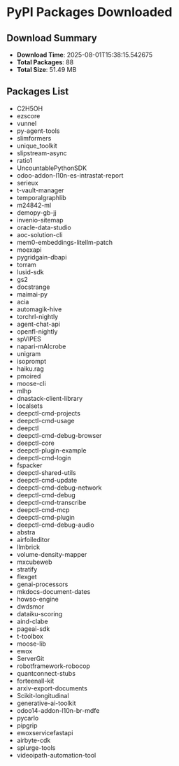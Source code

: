 # PyPI Packages Downloaded

## Download Summary
- **Download Time**: 2025-08-01T15:38:15.542675
- **Total Packages**: 88
- **Total Size**: 51.49 MB

## Packages List
- C2H5OH
- ezscore
- vunnel
- py-agent-tools
- slimformers
- unique_toolkit
- slipstream-async
- ratio1
- UncountablePythonSDK
- odoo-addon-l10n-es-intrastat-report
- serieux
- t-vault-manager
- temporalgraphlib
- m24842-ml
- demopy-gb-jj
- invenio-sitemap
- oracle-data-studio
- aoc-solution-cli
- mem0-embeddings-litellm-patch
- moexapi
- pygridgain-dbapi
- torram
- lusid-sdk
- gs2
- docstrange
- maimai-py
- acia
- automagik-hive
- torchrl-nightly
- agent-chat-api
- openfl-nightly
- spVIPES
- napari-mAIcrobe
- unigram
- isoprompt
- haiku.rag
- pmoired
- moose-cli
- mlhp
- dnastack-client-library
- localsets
- deepctl-cmd-projects
- deepctl-cmd-usage
- deepctl
- deepctl-cmd-debug-browser
- deepctl-core
- deepctl-plugin-example
- deepctl-cmd-login
- fspacker
- deepctl-shared-utils
- deepctl-cmd-update
- deepctl-cmd-debug-network
- deepctl-cmd-debug
- deepctl-cmd-transcribe
- deepctl-cmd-mcp
- deepctl-cmd-plugin
- deepctl-cmd-debug-audio
- abstra
- airfoileditor
- llmbrick
- volume-density-mapper
- mxcubeweb
- stratify
- flexget
- genai-processors
- mkdocs-document-dates
- howso-engine
- dwdsmor
- dataiku-scoring
- aind-clabe
- pageai-sdk
- t-toolbox
- moose-lib
- ewox
- ServerGit
- robotframework-robocop
- quantconnect-stubs
- forteenall-kit
- arxiv-export-documents
- Scikit-longitudinal
- generative-ai-toolkit
- odoo14-addon-l10n-br-mdfe
- pycarlo
- pipgrip
- ewoxservicefastapi
- airbyte-cdk
- splurge-tools
- videoipath-automation-tool
